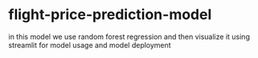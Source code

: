 ﻿# flight-price-prediction-model
 in this model we use random forest regression and then visualize it using streamlit for model usage and model deployment

